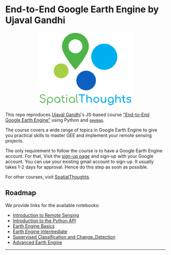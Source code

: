 # End-to-End Google Earth Engine by Ujaval Gandhi

<p align="center">
  <img width="300" src="static/imgs/spatial_thoughts_logo.png">
</p>

This repo reproduces [Ujaval Gandhi](https://github.com/spatialthoughts)'s JS-based course ["End-to-End Google Earth Engine"](https://courses.spatialthoughts.com/end-to-end-gee.html) using Python and [`geemap`](https://github.com/giswqs/geemap). 

The course covers a wide range of topics in Google Earth Engine to give you practical skills to master GEE and implement your remote sensing projects.

The only requirement to follow the course is to have a Google Earth Engine account. For that, Visit the [sign-up page](https://signup.earthengine.google.com/) and sign-up with your Google account. You can use your existing gmail account to sign-up. It usually takes 1-2 days for approval. Hence do this step as soon as possible.

For other courses, visit [SpatialThoughts](https://spatialthoughts.com/).

## Roadmap

We provide links for the available notebooks:
- [Introduction to Remote Sensing](https://github.com/Akramz/end-to-end-gee/blob/main/0_Introduction_to_Remote_Sensing.ipynb)
- [Introduction to the Python API](https://github.com/Akramz/end-to-end-gee/blob/main/1_Introduction_to_Python_API.ipynb)
- [Earth Engine Basics](https://github.com/Akramz/end-to-end-gee/blob/main/2_Earth_Engine_Basics.ipynb)
- [Earth Engine Intermediate](https://github.com/Akramz/end-to-end-gee/blob/main/3_Earth_Engine_Intermediate.ipynb)
- [Supervised Classification and Change_Detection](https://github.com/Akramz/end-to-end-gee/blob/main/4_Supervised_Classification_and_Change_Detection.ipynb)
- [Advanced Earth Engine](https://github.com/Akramz/end-to-end-gee/blob/main/5_Advanced_Earth_Engine.ipynb)

---
